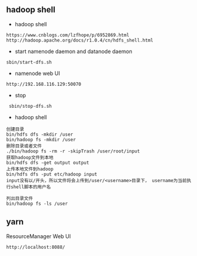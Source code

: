 ## hadoop shell

- hadoop shell
```
https://www.cnblogs.com/lzfhope/p/6952869.html
http://hadoop.apache.org/docs/r1.0.4/cn/hdfs_shell.html
```

- start namenode daemon and datanode daemon
```
sbin/start-dfs.sh
```

- namenode web UI
```
http://192.168.116.129:50070
```

- stop
```
 sbin/stop-dfs.sh
```

- hadoop shell
```
创建目录
bin/hdfs dfs -mkdir /user
bin/hadoop fs -mkdir /user
删除目录或者文件
./bin/hadoop fs -rm -r -skipTrash /user/root/input
获取hadoop文件到本地
bin/hdfs dfs -get output output
上传本地文件到hadoop
bin/hdfs dfs -put etc/hadoop input
input没有以/开头，所以文件将会上传到/user/<username>目录下， username为当前执行shell脚本的用户名

列出目录文件
bin/hadoop fs -ls /user
```

## yarn
ResourceManager Web UI
```
http://localhost:8088/
```
